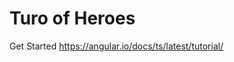 Turo of Heroes
===================================
Get Started https://angular.io/docs/ts/latest/tutorial/
